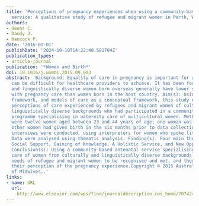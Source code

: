 ```yaml
---
title: 'Perceptions of pregnancy experiences when using a community-based antenatal
  service: A qualitative study of refugee and migrant women in Perth, Western Australia'
authors:
- Owens C.
- Dandy J.
- Hancock P.
date: '2016-01-01'
publishDate: '2024-10-10T14:22:48.581704Z'
publication_types:
- article-journal
publication: '*Women and Birth*'
doi: 10.1016/j.wombi.2015.09.003
abstract: 'Background: Equality of care in pregnancy is important for all women, however
  can be difficult for healthcare providers to achieve. It has been found that culturally
  and linguistically diverse women born overseas generally have lower satisfaction
  with pregnancy care than women born in the host country. Aim(s): Using a phenomenological
  framework, and models of care as a conceptual framework, this study explored the
  perceptions of care experienced by refugees and migrant women of culturally and
  linguistically diverse backgrounds who had participated in a community-based antenatal
  programme specialising in maternity care of multicultural women. Method(s): Informants
  were twelve women aged between 23 and 44 years of age; one woman was 33 weeks pregnant,
  other women had given birth in the six months prior to data collection. Semi-structured
  interviews were conducted, using interpreters for women who spoke little or no English.
  Data were analysed using thematic analysis. Finding(s): Four main themes were identified;
  Social Support, Gaining of Knowledge, A Holistic Service, and New Opportunities.
  Conclusion(s): Using a community-based antenatal service specialising in maternity
  care of women from culturally and linguistically diverse backgrounds enabled the
  needs of refugee and migrant women to be recognised and met, and therefore enhanced
  their perception of the pregnancy experience.Copyright © 2015 Australian College
  of Midwives..'
links:
- name: URL
  url: 
    http://www.elsevier.com/wps/find/journaldescription.cws_home/707424/description#description
---
```

